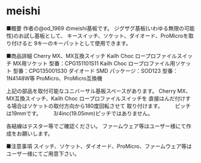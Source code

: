 # meishi
■概要
作者の@od_1969 のmeishi基板です。
ジグザグ基板(いわゆる無限の可能性)のお試し基板として、
キースイッチ、ソケット、ダイオード、ProMicroを取り付けると
9キーのキーパットとして使用できます。


■商品詳細
Cherry MX、MX互換スイッチ
Kailh Choc ロープロファイルスイッチ
MX用ソケット 型番：CPG151101S11
Kailh Choc ロープロファイル用ソケット 型番：CPG135001S30
ダイオード SMD パッケージ：SOD123 型番：1N4148W等
ProMicro、ProMicro互換機

上記の部品を取付可能なユニバーサル基板スペースがあります。
Cherry MX、MX互換スイッチ、Kailh Choc ロープロファイルスイッチを
直接はんだ付けする場合はソケットの取付方向から180度回転させて
取り付けます。
　　ピッチは19mmです。
　　3/4inc(19.05mm)ピッチではありません。

各結線はテスター等でご確認ください。
ファームウェア等はユーザー様にて作成をお願いします。

■注意事項
スイッチ、ソケット、ダイオード、ProMicro、ファームウェア等は
ユーザー様にてご用意下さい。
